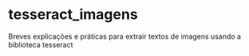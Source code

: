 # tesseract_imagens
Breves explicações e práticas para extrair textos de imagens usando a biblioteca tesseract
